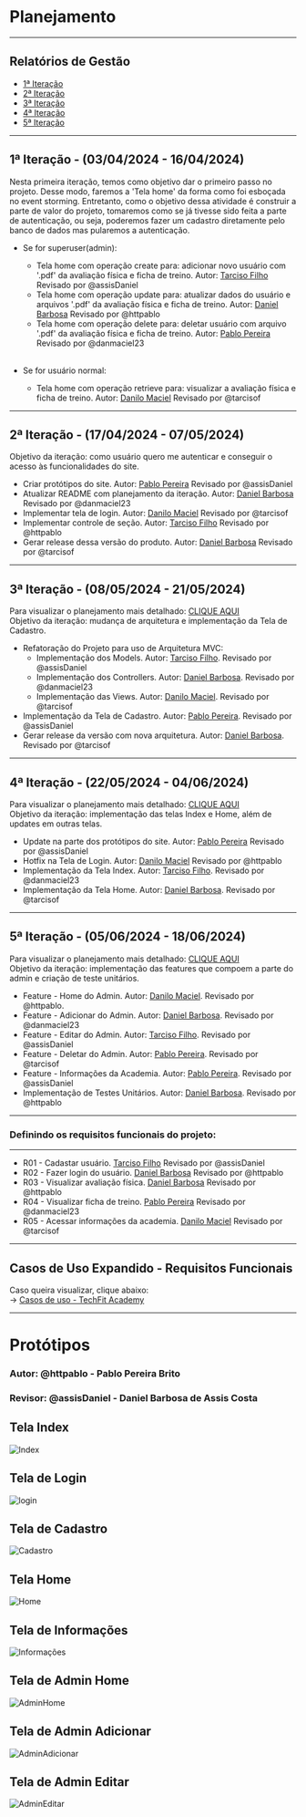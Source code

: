 # Planejamento

---
## Relatórios de Gestão
- [1ª Iteração](Relatorios%20de%20Gestao/Relatórios%20de%20Gestão%20-%20Iteração%20%231.md)
- [2ª Iteração](Relatorios%20de%20Gestao/Relatórios%20de%20Gestão%20-%20Iteração%20%232.md)
- [3ª Iteração](Relatorios%20de%20Gestao/Relatórios%20de%20Gestão%20-%20Iteração%20%233.md)
- [4ª Iteração](Relatorios%20de%20Gestao/Relatórios%20de%20Gestão%20-%20Iteração%20%234.md)
- [5ª Iteração](Relatorios%20de%20Gestao/Relatórios%20de%20Gestão%20-%20Iteração%20%235.md)

---
## 1ª Iteração - (03/04/2024 - 16/04/2024)

Nesta primeira iteração, temos como objetivo dar o primeiro passo no projeto. Desse modo, faremos a 'Tela home' da forma como foi esboçada no event storming. Entretanto, como o objetivo dessa atividade é construir a parte de valor do projeto, tomaremos como se já tivesse sido feita a parte de autenticação, ou seja, poderemos fazer um cadastro diretamente pelo banco de dados mas pularemos a autenticação.

- Se for superuser(admin):
    - Tela home com operação create para: adicionar novo usuário com '.pdf' da avaliação física e ficha de treino. Autor: [Tarciso Filho](https://github.com/tarcisof) Revisado por @assisDaniel
    - Tela home com operação update para: atualizar dados do usuário e arquivos '.pdf' da avaliação física e ficha de treino. Autor: [Daniel Barbosa](https://github.com/assisDaniel) Revisado por @httpablo
    - Tela home com operação delete para: deletar usuário com arquivo '.pdf' da avaliação física e ficha de treino. Autor: [Pablo Pereira](https://github.com/httpablo) Revisado por @danmaciel23

  <br>

- Se for usuário normal:
    - Tela home com operação retrieve para: visualizar a avaliação física e ficha de treino. Autor: [Danilo Maciel](https://github.com/danmaciel23) Revisado por @tarcisof

---
## 2ª Iteração - (17/04/2024 - 07/05/2024)
Objetivo da iteração: como usuário quero me autenticar e conseguir o acesso às funcionalidades do site. <br>

- Criar protótipos do site. Autor: [Pablo Pereira](https://github.com/httpablo) Revisado por @assisDaniel
- Atualizar README com planejamento da iteração. Autor: [Daniel Barbosa](https://github.com/assisDaniel) Revisado por @danmaciel23
- Implementar tela de login. Autor: [Danilo Maciel](https://github.com/danmaciel23) Revisado por @tarcisof
- Implementar controle de seção. Autor: [Tarciso Filho](https://github.com/tarcisof) Revisado por @httpablo
- Gerar release dessa versão do produto. Autor: [Daniel Barbosa](https://github.com/assisDaniel) Revisado por @tarcisof

---
## 3ª Iteração - (08/05/2024 - 21/05/2024)
Para visualizar o planejamento mais detalhado: [CLIQUE AQUI](https://github.com/users/assisDaniel/projects/5)<br>
Objetivo da iteração: mudança de arquitetura e implementação da Tela de Cadastro. <br>

- Refatoração do Projeto para uso de Arquitetura MVC:
    - Implementação dos Models. Autor: [Tarciso Filho](https://github.com/tarcisof). Revisado por @assisDaniel
    - Implementação dos Controllers. Autor: [Daniel Barbosa](https://github.com/assisDaniel). Revisado por @danmaciel23
    - Implementação das Views. Autor: [Danilo Maciel](https://github.com/danmaciel23). Revisado por @tarcisof
- Implementação da Tela de Cadastro. Autor: [Pablo Pereira](https://github.com/httpablo). Revisado por @assisDaniel
- Gerar release da versão com nova arquitetura. Autor: [Daniel Barbosa](https://github.com/assisDaniel). Revisado por @tarcisof

---
## 4ª Iteração - (22/05/2024 - 04/06/2024)
Para visualizar o planejamento mais detalhado: [CLIQUE AQUI](https://github.com/users/assisDaniel/projects/5)<br>
Objetivo da iteração: implementação das telas Index e Home, além de updates em outras telas.<br>

- Update na parte dos protótipos do site. Autor: [Pablo Pereira](https://github.com/httpablo) Revisado por @assisDaniel
- Hotfix na Tela de Login. Autor: [Danilo Maciel](https://github.com/danmaciel23) Revisado por @httpablo
- Implementação da Tela Index. Autor: [Tarciso Filho](https://github.com/tarcisof). Revisado por @danmaciel23
- Implementação da Tela Home. Autor: [Daniel Barbosa](https://github.com/assisDaniel). Revisado por @tarcisof

---
## 5ª Iteração - (05/06/2024 - 18/06/2024)
Para visualizar o planejamento mais detalhado: [CLIQUE AQUI](https://github.com/users/assisDaniel/projects/5)<br>
Objetivo da iteração: implementação das features que compoem a parte do admin e criação de teste unitários.

- Feature - Home do Admin. Autor: [Danilo Maciel](https://github.com/danmaciel23). Revisado por @httpablo.
- Feature - Adicionar do Admin. Autor: [Daniel Barbosa](https://github.com/assisDaniel). Revisado por @danmaciel23
- Feature - Editar do Admin. Autor: [Tarciso Filho](https://github.com/tarcisof). Revisado por @assisDaniel
- Feature - Deletar do Admin. Autor: [Pablo Pereira](https://github.com/httpablo). Revisado por @tarcisof
- Feature - Informações da Academia. Autor: [Pablo Pereira](https://github.com/httpablo). Revisado por @assisDaniel
- Implementação de Testes Unitários. Autor: [Daniel Barbosa](https://github.com/assisDaniel). Revisado por @httpablo

---
### Definindo os requisitos funcionais do projeto:

---

- R01 - Cadastar usuário. [Tarciso Filho](https://github.com/tarcisof) Revisado por @assisDaniel
- R02 - Fazer login do usuário. [Daniel Barbosa](https://github.com/assisDaniel) Revisado por @httpablo
- R03 - Visualizar avaliação física. [Daniel Barbosa](https://github.com/assisDaniel) Revisado por @httpablo
- R04 - Visualizar ficha de treino. [Pablo Pereira](https://github.com/httpablo) Revisado por @danmaciel23
- R05 - Acessar informações da academia. [Danilo Maciel](https://github.com/danmaciel23) Revisado por @tarcisof

---
## Casos de Uso Expandido - Requisitos Funcionais
Caso queira visualizar, clique abaixo: <br>
-> [Casos de uso - TechFit Academy](Casos%20de%20Uso/casosDeUso.md)

---

# **Protótipos**
### Autor: @httpablo - Pablo Pereira Brito
### Revisor: @assisDaniel - Daniel Barbosa de Assis Costa

## Tela Index
![Index](Prototipos/index.png)

## Tela de Login
![login](Prototipos/login.png)

## Tela de Cadastro
![Cadastro](Prototipos/cadastro.png)

## Tela Home
![Home](Prototipos/home.png)

## Tela de Informações
![Informações](Prototipos/informacoes.png)

## Tela de Admin Home
![AdminHome](Prototipos/adminHome.png)

## Tela de Admin Adicionar
![AdminAdicionar](Prototipos/adminAdicionar.png)

## Tela de Admin Editar
![AdminEditar](Prototipos/adminEditar.png)